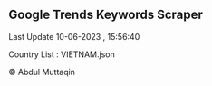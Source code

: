 

## Google Trends Keywords Scraper 
 
Last Update 10-06-2023 , 15:56:40

Country List :
VIETNAM.json



© Abdul Muttaqin 
